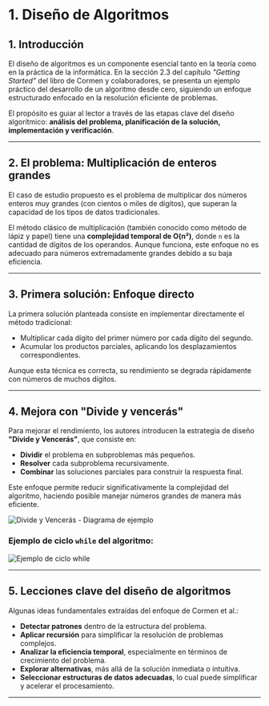 # 1. Diseño de Algoritmos  

## 1. Introducción

El diseño de algoritmos es un componente esencial tanto en la teoría como en la práctica de la informática. En la sección 2.3 del capítulo *"Getting Started"* del libro de Cormen y colaboradores, se presenta un ejemplo práctico del desarrollo de un algoritmo desde cero, siguiendo un enfoque estructurado enfocado en la resolución eficiente de problemas.

El propósito es guiar al lector a través de las etapas clave del diseño algorítmico: **análisis del problema, planificación de la solución, implementación y verificación**.

---

## 2. El problema: Multiplicación de enteros grandes

El caso de estudio propuesto es el problema de multiplicar dos números enteros muy grandes (con cientos o miles de dígitos), que superan la capacidad de los tipos de datos tradicionales.

El método clásico de multiplicación (también conocido como método de lápiz y papel) tiene una **complejidad temporal de O(n²)**, donde `n` es la cantidad de dígitos de los operandos. Aunque funciona, este enfoque no es adecuado para números extremadamente grandes debido a su baja eficiencia.

---

## 3. Primera solución: Enfoque directo

La primera solución planteada consiste en implementar directamente el método tradicional:

- Multiplicar cada dígito del primer número por cada dígito del segundo.
- Acumular los productos parciales, aplicando los desplazamientos correspondientes.

Aunque esta técnica es correcta, su rendimiento se degrada rápidamente con números de muchos dígitos.

---

## 4. Mejora con "Divide y vencerás"

Para mejorar el rendimiento, los autores introducen la estrategia de diseño **"Divide y Vencerás"**, que consiste en:

- **Dividir** el problema en subproblemas más pequeños.
- **Resolver** cada subproblema recursivamente.
- **Combinar** las soluciones parciales para construir la respuesta final.

Este enfoque permite reducir significativamente la complejidad del algoritmo, haciendo posible manejar números grandes de manera más eficiente.

![Divide y Vencerás - Diagrama de ejemplo](https://github.com/user-attachments/assets/689e9156-bee9-4462-9e46-8e54a5ec3e07)

### Ejemplo de ciclo `while` del algoritmo:

![Ejemplo de ciclo while](https://github.com/user-attachments/assets/e9311ae5-ca06-4124-a004-f15a8e74bc6d)

---

## 5. Lecciones clave del diseño de algoritmos

Algunas ideas fundamentales extraídas del enfoque de Cormen et al.:

- **Detectar patrones** dentro de la estructura del problema.
- **Aplicar recursión** para simplificar la resolución de problemas complejos.
- **Analizar la eficiencia temporal**, especialmente en términos de crecimiento del problema.
- **Explorar alternativas**, más allá de la solución inmediata o intuitiva.
- **Seleccionar estructuras de datos adecuadas**, lo cual puede simplificar y acelerar el procesamiento.

---
